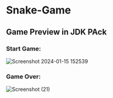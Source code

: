 ﻿# Snake-Game

## Game Preview in JDK PAck

### Start Game:
![Screenshot 2024-01-15 152539](https://github.com/ganeshjadhav2402/Snake-Game/assets/108882321/c702acdf-649f-4156-9fdb-138e7de537d3)

### Game Over:
![Screenshot (21)](https://github.com/ganeshjadhav2402/Snake-Game/assets/108882321/15394892-f3b2-4604-8e3c-efd3e5c52e7f)
